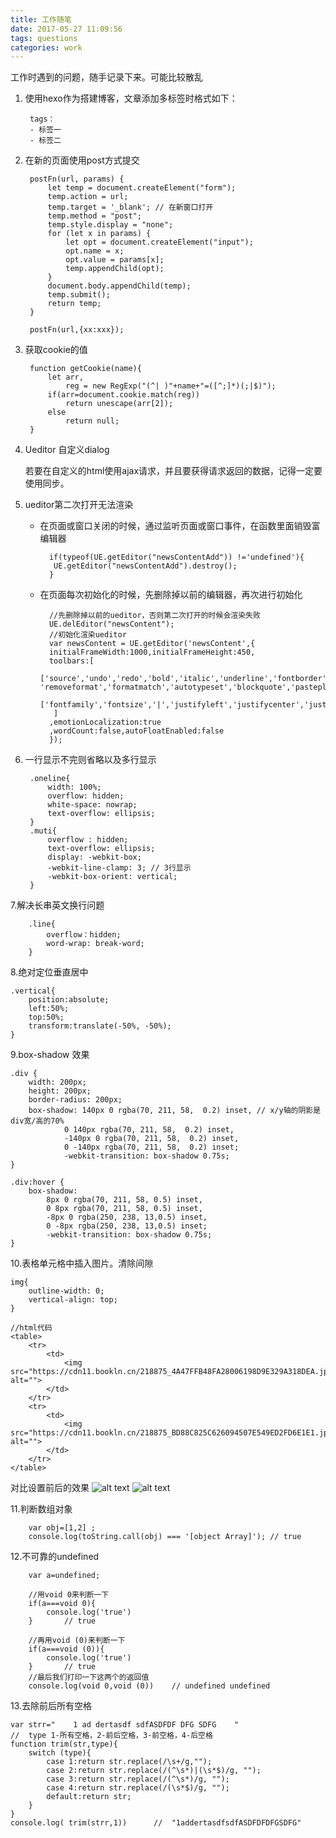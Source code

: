 ```yaml
---
title: 工作随笔
date: 2017-05-27 11:09:56
tags: questions
categories: work
---
```

工作时遇到的问题，随手记录下来。可能比较散乱
<!--- more ---->

1. 使用hexo作为搭建博客，文章添加多标签时格式如下：

        tags：
        - 标签一
        - 标签二

2. 在新的页面使用post方式提交

        postFn(url, params) {
            let temp = document.createElement("form");
            temp.action = url;
            temp.target = '_blank'; // 在新窗口打开
            temp.method = "post";
            temp.style.display = "none";
            for (let x in params) {
                let opt = document.createElement("input");
                opt.name = x;
                opt.value = params[x];
                temp.appendChild(opt);
            }
            document.body.appendChild(temp);
            temp.submit();
            return temp;
        }

        postFn(url,{xx:xxx});

3. 获取cookie的值

        function getCookie(name){
            let arr,
                reg = new RegExp("(^| )"+name+"=([^;]*)(;|$)");
            if(arr=document.cookie.match(reg))
                return unescape(arr[2]);
            else
                return null;
        }

4. Ueditor 自定义dialog

    若要在自定义的html使用ajax请求，并且要获得请求返回的数据，记得一定要使用同步。

5. ueditor第二次打开无法渲染
    * 在页面或窗口关闭的时候，通过监听页面或窗口事件，在函数里面销毁富编辑器

            if(typeof(UE.getEditor("newsContentAdd")) !='undefined'){
             UE.getEditor("newsContentAdd").destroy();
            }

    * 在页面每次初始化的时候，先删除掉以前的编辑器，再次进行初始化

            //先删除掉以前的ueditor，否则第二次打开的时候会渲染失败
            UE.delEditor("newsContent");
            //初始化渲染ueditor
            var newsContent = UE.getEditor('newsContent',{
            initialFrameWidth:1000,initialFrameHeight:450,
            toolbars:[
              ['source','undo','redo','bold','italic','underline','fontborder','strikethrough','superscript','subscript', 'removeformat','formatmatch','autotypeset','blockquote','pasteplain','|','forecolor','backcolor','insertorderedlist','insertunorderedlist','selectall','cleardoc','rowspacingtop','rowspacingbottom','lineheight','|','background'],
              ['fontfamily','fontsize','|','justifyleft','justifycenter','justifyright','justifyjustify','|','imagenone','imageleft','imageright','imagecenter','|','insertimage','emotion','|','inserttable','deletetable','insertparagraphbeforetable','insertrow','deleterow','insertcol','deletecol','mergecells','mergeright','mergedown','splittocells','splittorows','splittocols','|','preview']
             ]
            ,emotionLocalization:true
            ,wordCount:false,autoFloatEnabled:false
            });

6. 一行显示不完则省略以及多行显示

        .oneline{
            width: 100%;
            overflow: hidden;
            white-space: nowrap;
            text-overflow: ellipsis;
        }
        .muti{
            overflow : hidden;
            text-overflow: ellipsis;
            display: -webkit-box;
            -webkit-line-clamp: 3; // 3行显示
            -webkit-box-orient: vertical;
        }


7.解决长串英文换行问题

        .line{
            overflow：hidden;
            word-wrap: break-word;
        }

8.绝对定位垂直居中

    .vertical{
        position:absolute;
        left:50%;
        top:50%;
        transform:translate(-50%, -50%);
    }

9.box-shadow 效果

    .div {
        width: 200px;
        height: 200px;
        border-radius: 200px;
        box-shadow: 140px 0 rgba(70, 211, 58,  0.2) inset, // x/y轴的阴影是div宽/高的70%
                0 140px rgba(70, 211, 58,  0.2) inset,
                -140px 0 rgba(70, 211, 58,  0.2) inset,
                0 -140px rgba(70, 211, 58,  0.2) inset;
                -webkit-transition: box-shadow 0.75s;
    }

    .div:hover {
        box-shadow:
            8px 0 rgba(70, 211, 58, 0.5) inset,
            0 8px rgba(70, 211, 58, 0.5) inset,
            -8px 0 rgba(250, 238, 13,0.5) inset,
            0 -8px rgba(250, 238, 13,0.5) inset;
            -webkit-transition: box-shadow 0.75s;
    }

10.表格单元格中插入图片。清除间隙

    img{
        outline-width: 0;
        vertical-align: top;
    }

    //html代码
    <table>
        <tr>
            <td>
                <img src="https://cdn11.bookln.cn/218875_4A47FFB48FA28006198D9E329A318DEA.jpg" alt="">
            </td>
        </tr>
        <tr>
            <td>
                <img src="https://cdn11.bookln.cn/218875_BD88C825C626094507E549ED2FD6E1E1.jpg" alt="">
            </td>
        </tr>
    </table>

对比设置前后的效果
![alt text](https://cdn11.bookln.cn/218875_2F1487E5704A71A4EE2B94F4C07150FB.png)
![alt text](https://cdn11.bookln.cn/218875_F4A2F3B5B1CE75429038F7C90DD0FDDF.png)

11.判断数组对象

        var obj=[1,2] ;
        console.log(toString.call(obj) === '[object Array]'); // true

12.不可靠的undefined
    
        var a=undefined;

        //用void 0来判断一下
        if(a===void 0){
            console.log('true')
        }       // true

        //再用void (0)来判断一下
        if(a===void (0)){
            console.log('true')
        }       // true
        //最后我们打印一下这两个的返回值
        console.log(void 0,void (0))    // undefined undefined


13.去除前后所有空格

    var strr="    1 ad dertasdf sdfASDFDF DFG SDFG    "
    //  type 1-所有空格，2-前后空格，3-前空格，4-后空格
    function trim(str,type){
        switch (type){
            case 1:return str.replace(/\s+/g,"");
            case 2:return str.replace(/(^\s*)|(\s*$)/g, "");
            case 3:return str.replace(/(^\s*)/g, "");
            case 4:return str.replace(/(\s*$)/g, "");
            default:return str;
        }
    }
    console.log( trim(strr,1))      //  "1addertasdfsdfASDFDFDFGSDFG"

